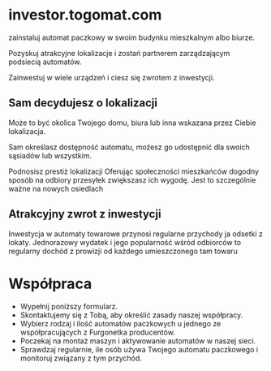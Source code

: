 # investor.togomat.com


zainstaluj automat paczkowy w swoim budynku mieszkalnym albo biurze. 

Pozyskuj atrakcyjne lokalizacje i zostań partnerem zarządzającym podsiecią automatów. 

Zainwestuj w wiele urządzeń i ciesz się zwrotem z inwestycji.



## Sam decydujesz o lokalizacji

Może to być okolica Twojego domu, biura lub inna wskazana przez Ciebie lokalizacja.

Sam określasz dostępność automatu, możesz go udostępnić dla swoich sąsiadów lub wszystkim.

Podnosisz prestiż lokalizacji
Oferując społeczności mieszkańców dogodny sposób na odbiory przesyłek zwiększasz ich wygodę.
Jest to szczególnie ważne na nowych osiedlach


## Atrakcyjny zwrot z inwestycji

Inwestycja w automaty towarowe przynosi regularne przychody ja odsetki z lokaty.
Jednorazowy wydatek i jego popularność wśród odbiorców to regularny dochód z prowizji od każdego umieszczonego tam towaru



# Współpraca


+ Wypełnij poniższy formularz.
+ Skontaktujemy się z Tobą, aby określić zasady naszej współpracy.
+ Wybierz rodzaj i ilość automatów paczkowych u jednego ze współpracujących z Furgonetka producentów.
+ Poczekaj na montaż maszyn i aktywowanie automatów w naszej sieci.
+ Sprawdzaj regularnie, ile osób używa Twojego automatu paczkowego i monitoruj związany z tym przychód.

